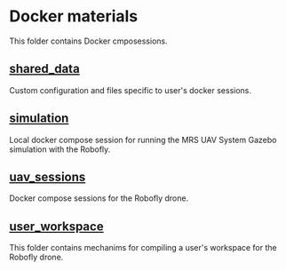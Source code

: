# Docker materials

This folder contains Docker cmposessions.

## [shared_data](./shared_data)

Custom configuration and files specific to user's docker sessions.

## [simulation](./simulation)

Local docker compose session for running the MRS UAV System Gazebo simulation with the Robofly.

## [uav_sessions](./uav_sessions)

Docker compose sessions for the Robofly drone.

## [user_workspace](./user_workspace)

This folder contains mechanims for compiling a user's workspace for the Robofly drone.
